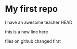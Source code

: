 # My first repo

I have an awesome teacher
HEAD

this is a new line here

files on github changed first
